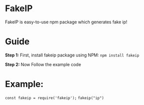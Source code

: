 # FakeIP
FakeIP is easy-to-use npm package which generates fake ip!

# Guide
**Step 1:**
First, install fakeip package using NPM:
`npm install fakeip`

**Step 2:**
Now Follow the example code

# Example:
`const fakeip = require('fakeip');`
`fakeip("ip")`
